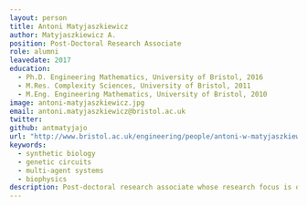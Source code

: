 ```yaml
---
layout: person
title: Antoni Matyjaszkiewicz
author: Matyjaszkiewicz A.
position: Post-Doctoral Research Associate
role: alumni
leavedate: 2017
education:
  - Ph.D. Engineering Mathematics, University of Bristol, 2016
  - M.Res. Complexity Sciences, University of Bristol, 2011
  - M.Eng. Engineering Mathematics, University of Bristol, 2010
image: antoni-matyjaszkiewicz.jpg
email: antoni.matyjaszkiewicz@bristol.ac.uk
twitter: 
github: antmatyjajo 
url: "http://www.bristol.ac.uk/engineering/people/antoni-w-matyjaszkiewicz/index.html"
keywords:
  - synthetic biology
  - genetic circuits
  - multi-agent systems
  - biophysics
description: Post-doctoral research associate whose research focus is on modelling intra-/extra-cellular dynamics in bacterial cells, specifically in engineered gene regulatory networks designed to operate across multiple populations. Particularly interested in the integration of models, and estimation of their parameters, when dynamics occur across multiple temporal and spatial scales and across populations.
---
```

